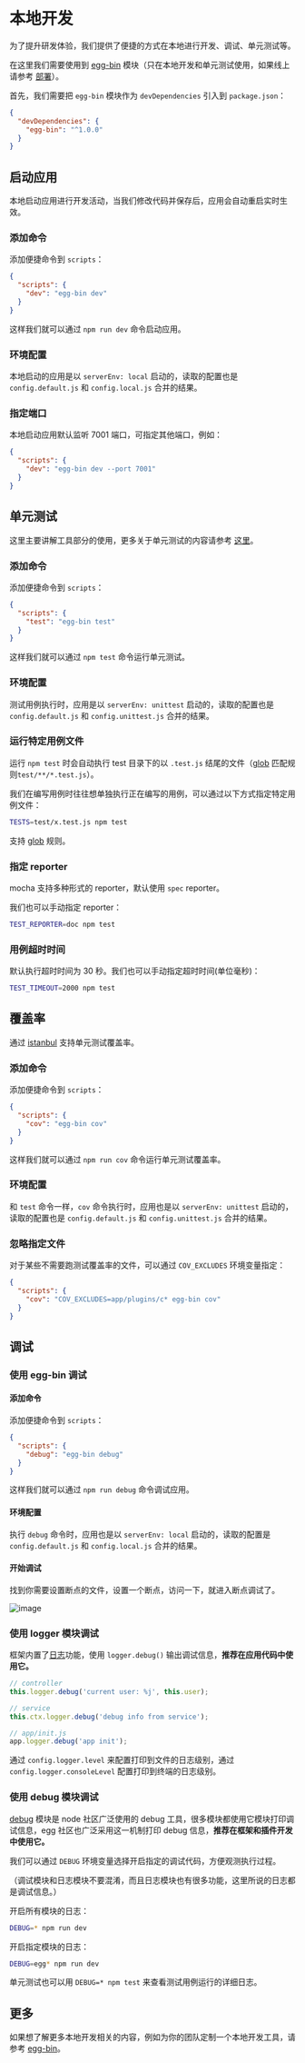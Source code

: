 # 本地开发

为了提升研发体验，我们提供了便捷的方式在本地进行开发、调试、单元测试等。

在这里我们需要使用到 [egg-bin](https://github.com/eggjs/egg-bin) 模块（只在本地开发和单元测试使用，如果线上请参考 [部署](../advanced/deployment.md)）。

首先，我们需要把 `egg-bin` 模块作为 `devDependencies` 引入到 `package.json`：

```json
{
  "devDependencies": {
    "egg-bin": "^1.0.0"
  }
}
```

## 启动应用

本地启动应用进行开发活动，当我们修改代码并保存后，应用会自动重启实时生效。

### 添加命令

添加便捷命令到 `scripts`：

```json
{
  "scripts": {
    "dev": "egg-bin dev"
  }
}
```

这样我们就可以通过 `npm run dev` 命令启动应用。

### 环境配置

本地启动的应用是以 `serverEnv: local` 启动的，读取的配置也是 `config.default.js` 和 `config.local.js` 合并的结果。

### 指定端口

本地启动应用默认监听 7001 端口，可指定其他端口，例如：

```json
{
  "scripts": {
    "dev": "egg-bin dev --port 7001"
  }
}
```

## 单元测试

这里主要讲解工具部分的使用，更多关于单元测试的内容请参考 [这里](./unittest.md)。

### 添加命令

添加便捷命令到 `scripts`：

```json
{
  "scripts": {
    "test": "egg-bin test"
  }
}
```

这样我们就可以通过 `npm test` 命令运行单元测试。


### 环境配置

测试用例执行时，应用是以 `serverEnv: unittest` 启动的，读取的配置也是 `config.default.js` 和 `config.unittest.js` 合并的结果。

### 运行特定用例文件

运行 `npm test` 时会自动执行 test 目录下的以 `.test.js` 结尾的文件（[glob](http://web.npm.alibaba-inc.com/package/glob) 匹配规则`test/**/*.test.js`）。

我们在编写用例时往往想单独执行正在编写的用例，可以通过以下方式指定特定用例文件：

```bash
TESTS=test/x.test.js npm test
```

支持 [glob](http://web.npm.alibaba-inc.com/package/glob) 规则。

### 指定 reporter

mocha 支持多种形式的 reporter，默认使用 `spec` reporter。

我们也可以手动指定 reporter：

```bash
TEST_REPORTER=doc npm test
```

### 用例超时时间

默认执行超时时间为 30 秒。我们也可以手动指定超时时间(单位毫秒)：

```bash
TEST_TIMEOUT=2000 npm test
```

## 覆盖率

通过 [istanbul](https://github.com/gotwarlost/istanbul) 支持单元测试覆盖率。

### 添加命令

添加便捷命令到 `scripts`：

```json
{
  "scripts": {
    "cov": "egg-bin cov"
  }
}
```

这样我们就可以通过 `npm run cov` 命令运行单元测试覆盖率。


### 环境配置

和 `test` 命令一样，`cov` 命令执行时，应用也是以 `serverEnv: unittest` 启动的，读取的配置也是 `config.default.js` 和 `config.unittest.js` 合并的结果。

### 忽略指定文件

对于某些不需要跑测试覆盖率的文件，可以通过 `COV_EXCLUDES` 环境变量指定：

```json
{
  "scripts": {
    "cov": "COV_EXCLUDES=app/plugins/c* egg-bin cov"
  }
}
```

## 调试

### 使用 egg-bin 调试

#### 添加命令

添加便捷命令到 `scripts`：

```json
{
  "scripts": {
    "debug": "egg-bin debug"
  }
}
```

这样我们就可以通过 `npm run debug` 命令调试应用。

#### 环境配置

执行 `debug` 命令时，应用也是以 `serverEnv: local` 启动的，读取的配置是 `config.default.js` 和 `config.local.js` 合并的结果。

#### 开始调试

找到你需要设置断点的文件，设置一个断点，访问一下，就进入断点调试了。

![image](https://cloud.githubusercontent.com/assets/456108/21814737/38ed8f04-d795-11e6-93c4-1de9f1d432c8.png)

### 使用 logger 模块调试

框架内置了[日志](./logger.md)功能，使用 `logger.debug()` 输出调试信息，__推荐在应用代码中使用它。__

```js
// controller
this.logger.debug('current user: %j', this.user);

// service
this.ctx.logger.debug('debug info from service');

// app/init.js
app.logger.debug('app init');
```

通过 `config.logger.level` 来配置打印到文件的日志级别，通过 `config.logger.consoleLevel` 配置打印到终端的日志级别。

### 使用 debug 模块调试

[debug](https://www.npmjs.com/package/debug) 模块是 node 社区广泛使用的 debug 工具，很多模块都使用它模块打印调试信息，egg 社区也广泛采用这一机制打印 debug 信息，__推荐在框架和插件开发中使用它。__

我们可以通过 `DEBUG` 环境变量选择开启指定的调试代码，方便观测执行过程。

（调试模块和日志模块不要混淆，而且日志模块也有很多功能，这里所说的日志都是调试信息。）

开启所有模块的日志：

```bash
DEBUG=* npm run dev
```

开启指定模块的日志：

```bash
DEBUG=egg* npm run dev
```

单元测试也可以用 `DEBUG=* npm test` 来查看测试用例运行的详细日志。

## 更多

如果想了解更多本地开发相关的内容，例如为你的团队定制一个本地开发工具，请参考 [egg-bin](https://github.com/eggjs/egg-bin)。
